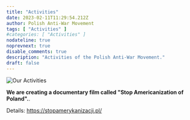 ```yaml
---
title: "Activities"
date: 2023-02-11T11:29:54.212Z
author: Polish Anti-War Movement
tags: [ "Activities" ]
#categories: [ "Activities" ]
nodateline: true
noprevnext: true
disable_comments: true
description: "Activities of the Polish Anti-War Movement."
draft: false
---
```

![Our Activities](/SAP-1.jpeg)


__We are creating a documentary film called "Stop Americanization of Poland".__.


Details: https://stopamerykanizacji.pl/
